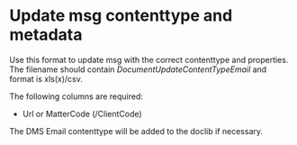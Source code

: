 # Update msg contenttype and metadata

Use this format to update msg with the correct contenttype and properties. The filename should contain *DocumentUpdateContentTypeEmail* and format is xls(x)/csv.

The following columns are required:

- Url or MatterCode (/ClientCode)

The DMS Email contenttype will be added to the doclib if necessary.

